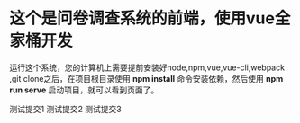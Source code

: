 # 这个是问卷调查系统的前端，使用vue全家桶开发

运行这个系统，您的计算机上需要提前安装好node,npm,vue,vue-cli,webpack
,git clone之后，在项目根目录使用 **npm install** 命令安装依赖，然后使用
**npm run serve** 启动项目，就可以看到页面了。

测试提交1
测试提交2
测试提交3
